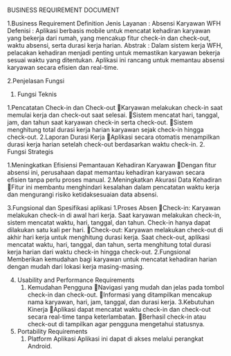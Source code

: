 BUSINESS REQUIREMENT DOCUMENT

1.Business Requirement Definition
Jenis Layanan : Absensi Karyawan WFH
Defenisi : Aplikasi berbasis mobile untuk mencatat kehadiran karyawan yang bekerja dari rumah, yang mencakup fitur check-in dan check-out, waktu absensi, serta durasi kerja harian.
Abstrak : Dalam sistem kerja WFH, pelacakan kehadiran menjadi penting untuk memastikan karyawan bekerja sesuai waktu yang ditentukan. Aplikasi ini rancang untuk memantau absensi karyawan secara efisien dan real-time.

2.Penjelasan Fungsi
1.	Fungsi Teknis

1.Pencatatan Check-in dan Check-out
Karyawan melakukan check-in saat memulai kerja dan check-out saat selesai.
Sistem mencatat hari, tanggal, jam, dan tahun saat karyawan check-in serta check-out.
Sistem menghitung total durasi kerja harian karyawan sejak check-in hingga check-out.
2.Laporan Durasi Kerja
Aplikasi secara otomatis menampilkan durasi kerja harian setelah check-out berdasarkan waktu check-in.
2.	Fungsi Strategis

1.Meningkatkan Efisiensi Pemantauan Kehadiran Karyawan
Dengan fitur absensi ini, perusahaan dapat memantau kehadiran karyawan secara efisien tanpa perlu proses manual.
2.Meningkatkan Akurasi Data Kehadiran
Fitur ini membantu menghindari kesalahan dalam pencatatan waktu kerja dan mengurangi risiko ketidaksesuaian data absensi.

3.Fungsional dan Spesifikasi aplikasi
1.Proses Absen
Check-in: Karyawan melakukan check-in di awal hari kerja. Saat karyawan melakukan check-in, sistem mencatat waktu, hari, tanggal, dan tahun. Check-in hanya dapat dilakukan satu kali per hari.
Check-out: Karyawan melakukan check-out di akhir hari kerja untuk menghitung durasi kerja. Saat check-out, aplikasi mencatat waktu, hari, tanggal, dan tahun, serta menghitung total durasi kerja harian dari waktu check-in hingga check-out.
2.Fungsional
	Memberikan kemudahan bagi karyawan untuk mencatat kehadiran harian dengan mudah dari lokasi kerja masing-masing.

4. Usability and Performance Requirements
	1. Kemudahan Pengguna
Navigasi yang mudah dan jelas pada tombol check-in dan check-out.
Informasi yang ditampilkan mencakup nama karyawan, hari, jam, tanggal, dan durasi kerja.
3.Kebutuhan Kinerja
Aplikasi dapat mencatat waktu check-in dan check-out secara real-time tanpa keterlambatan.
Berhasil check-in atau check-out di tampilkan agar pengguna mengetahui statusnya.
5. Portability Requirements
	1. Platform Aplikasi
		Aplikasi ini dapat di akses melalui perangkat Android.
